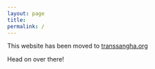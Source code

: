 ```yaml
---
layout: page
title:
permalink: /
---
```


This website has been moved to [transsangha.org](https://transsangha.org)

Head on over there!